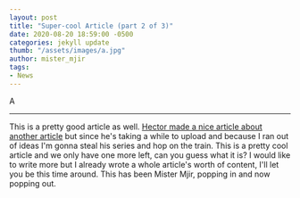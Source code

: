 ```yaml
---
layout: post
title: "Super-cool Article (part 2 of 3)"
date: 2020-08-20 18:59:00 -0500
categories: jekyll update
thumb: "/assets/images/a.jpg"
author: mister_mjir
tags:
- News
---
```


A

---

This is a pretty good article as well.
[Hector made a nice article about another article](https://hecrenews.github.io/jekyll/update/2020/08/20/super-cool-article-part-1-of-3.html) but since he's taking
a while to upload and because I ran out of ideas I'm gonna steal his series and hop on the train. This is a pretty cool article and we only have one more left, can
you guess what it is? I would like to write more but I already wrote a whole article's worth of content, I'll let you be this time around. This has been Mister Mjir,
popping in and now popping out.
